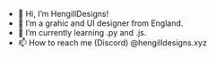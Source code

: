 - 👋 Hi, I’m HengillDesigns!
- 👀 I’m a grahic and UI designer from England.
- 🌱 I’m currently learning .py and .js.
- 📫 How to reach me (Discord) @hengilldesigns.xyz

<!---
MHGames9312/MHGames9312 is a ✨ special ✨ repository because its `README.md` (this file) appears on your GitHub profile.
You can click the Preview link to take a look at your changes.
--->
